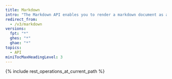 ```yaml
---
title: Markdown
intro: "The Markdown API enables you to render a markdown document as an HTML page or as raw text."
redirect_from:
  - /v3/markdown
versions:
  fpt: "*"
  ghes: "*"
  ghae: "*"
topics:
  - API
miniTocMaxHeadingLevel: 3
---
```


{% include rest_operations_at_current_path %}

